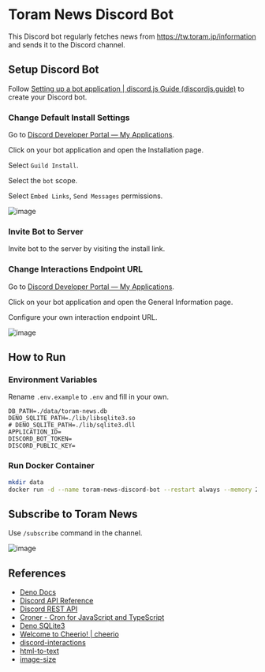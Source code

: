 # Toram News Discord Bot

This Discord bot regularly fetches news from https://tw.toram.jp/information and sends it to the Discord channel.

## Setup Discord Bot

Follow [Setting up a bot application | discord.js Guide (discordjs.guide)](https://discordjs.guide/preparations/setting-up-a-bot-application.html) to create your Discord bot.

### Change Default Install Settings

Go to [Discord Developer Portal — My Applications](https://discord.com/developers/applications).

Click on your bot application and open the Installation page.

Select `Guild Install`.

Select the `bot` scope.

Select `Embed Links`, `Send Messages` permissions.

![image](https://github.com/user-attachments/assets/b10f9f8a-5734-44bf-8272-1c91477cd8d7)

### Invite Bot to Server

Invite bot to the server by visiting the install link.

### Change Interactions Endpoint URL

Go to [Discord Developer Portal — My Applications](https://discord.com/developers/applications).

Click on your bot application and open the General Information page.

Configure your own interaction endpoint URL.

![image](https://github.com/user-attachments/assets/b50da751-f31b-45bd-82f2-7bf30b762b86)

## How to Run

### Environment Variables

Rename `.env.example` to `.env` and fill in your own.

```env
DB_PATH=./data/toram-news.db
DENO_SQLITE_PATH=./lib/libsqlite3.so
# DENO_SQLITE_PATH=./lib/sqlite3.dll
APPLICATION_ID=
DISCORD_BOT_TOKEN=
DISCORD_PUBLIC_KEY=
```

### Run Docker Container

```bash
mkdir data
docker run -d --name toram-news-discord-bot --restart always --memory 256m --env-file .env -p 127.0.0.1:3000:3000 -v ./data:/app/data ghcr.io/hchengting/toram-news-discord-bot
```

## Subscribe to Toram News

Use `/subscribe` command in the channel.

![image](https://github.com/user-attachments/assets/dcb8a948-b47a-4b4e-94ca-3b19d8770742)

## References

-   [Deno Docs](https://docs.deno.com)
-   [Discord API Reference](https://discord.com/developers/docs/reference)
-   [Discord REST API](https://discord.js.org/docs/packages/rest/main)
-   [Croner - Cron for JavaScript and TypeScript](https://jsr.io/@hexagon/croner)
-   [Deno SQLite3](https://jsr.io/@db/sqlite)
-   [Welcome to Cheerio! | cheerio](https://cheerio.js.org/docs/intro)
-   [discord-interactions](https://www.npmjs.com/package/discord-interactions)
-   [html-to-text](https://www.npmjs.com/package/html-to-text)
-   [image-size](https://jsr.io/@retraigo/image-size)
